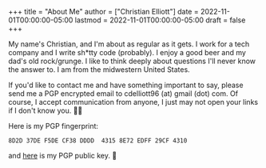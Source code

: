 +++
title = "About Me"
author = ["Christian Elliott"]
date = 2022-11-01T00:00:00-05:00
lastmod = 2022-11-01T00:00:00-05:00
draft = false
+++

My name's Christian, and I'm about as regular as it gets. I work for a tech
company and I write sh\*tty code (probably). I enjoy a good beer and my dad's old
rock/grunge. I like to think deeply about questions I'll never know the answer
to. I am from the midwestern United States.

If you'd like to contact me and have something important to say, please send me
a PGP encrypted email to cdelliott96 (at) gmail (dot) com. Of course, I accept
communication from anyone, I just may not open your links if I don't know you. 👍🏽

Here is my PGP fingerprint:

```text
8D2D 37DE F5DE CF38 DDDD  4315 8E72 EDFF 29CF 4310
```

and [here](/main-pub.key) is my PGP public key. 🔐
